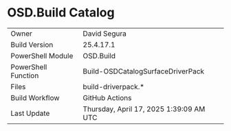 ﻿# OSD.Build Catalog

| | |
|-|-|
| Owner | David Segura |
| Build Version | 25.4.17.1 |
| PowerShell Module | OSD.Build |
| PowerShell Function | Build-OSDCatalogSurfaceDriverPack |
| Files | build-driverpack.* |
| Build Workflow | GitHub Actions |
| Last Update | Thursday, April 17, 2025 1:39:09 AM UTC |
